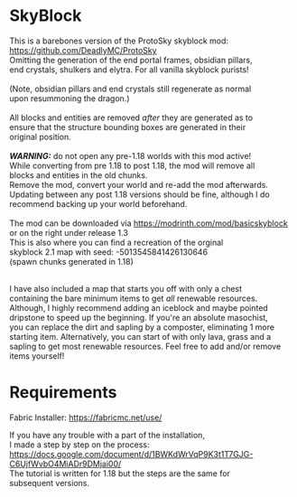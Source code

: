 # SkyBlock
This is a barebones version of the ProtoSky skyblock mod: <br/>https://github.com/DeadlyMC/ProtoSky  
Omitting the generation of the end portal frames, obsidian pillars, <br/>
end crystals, shulkers and elytra. For all vanilla skyblock purists!<br/>
<br/>(Note, obsidian pillars and end crystals still regenerate as normal <br/>upon resummoning the dragon.)<br/><br/>
All blocks and entities are removed _after_ they are generated as to <br/>
ensure that the structure bounding boxes are generated in their <br/>
original position.<br/><br/>
***WARNING:*** do not open any pre-1.18 worlds with this mod active!<br/>
While converting from pre 1.18 to post 1.18, the mod will remove all<br/> blocks and entities
in the old chunks.<br/> Remove the mod, convert your world and re-add 
the mod afterwards.<br/>
Updating between any post 1.18 versions should be fine, although I do<br/> 
recommend backing up your world beforehand. <br/><br/>
The mod can be downloaded via https://modrinth.com/mod/basicskyblock <br/>
or on the right under release 1.3 <br/>
This is also where you can find a recreation of the orginal<br/>
skyblock 2.1 map with seed: -5013545841426130646<br/>
(spawn chunks generated in 1.18)<br/><br/>

I have also included a map that starts you off with only a chest <br/>
containing the bare minimum items to get _all_ renewable resources. <br/>
Although, I highly recommend adding an iceblock and maybe pointed <br/>
dripstone to speed up the beginning. If you're an absolute masochist, <br/>
you can replace the dirt and sapling by a composter, eliminating 1 more <br/>
starting item. Alternatively, you can start of with only lava, grass and a <br/>
sapling to get most renewable resources. Feel free to add and/or remove <br/>
items yourself!


# Requirements
Fabric Installer: https://fabricmc.net/use/

If you have any trouble with a part of the installation, <br/>I made a step by step on the process:<br/>
https://docs.google.com/document/d/1BWKdWrVqP9K3t1T7GJG-C6UjfWvbO4MiADr9DMjai00/ <br/>
The tutorial is written for 1.18 but the steps are the same for <br/>
subsequent versions.
